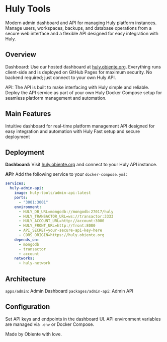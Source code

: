 # Huly Tools

Modern admin dashboard and API for managing Huly platform instances. Manage users, workspaces, backups, and database operations from a secure web interface and a flexible API designed for easy integration with Huly.

## Overview

Dashboard: Use our hosted dashboard at [huly.obiente.org](https://huly.obiente.org). Everything runs client-side and is deployed on GitHub Pages for maximum security. No backend required; just connect to your own Huly API.

API: The API is built to make interfacing with Huly simple and reliable. Deploy the API service as part of your own Huly Docker Compose setup for seamless platform management and automation.

## Main Features

Intuitive dashboard for real-time platform management
API designed for easy integration and automation with Huly
Fast setup and secure deployment

## Deployment

**Dashboard:**
Visit [huly.obiente.org](https://huly.obiente.org) and connect to your Huly API instance.

**API:**
Add the following service to your `docker-compose.yml`:

```yaml
services:
  huly-admin-api:
    image: huly-tools/admin-api:latest
    ports:
      - "3001:3001"
    environment:
      - HULY_DB_URL=mongodb://mongodb:27017/huly
      - HULY_TRANSACTOR_URL=ws://transactor:3333
      - HULY_ACCOUNT_URL=http://account:3000
      - HULY_FRONT_URL=http://front:8080
      - API_SECRET=your-secure-api-key-here
      - CORS_ORIGIN=https://huly.obiente.org
    depends_on:
      - mongodb
      - transactor
      - account
    networks:
      - huly-network
```

## Architecture

`apps/admin`: Admin Dashboard
`packages/admin-api`: Admin API

## Configuration

Set API keys and endpoints in the dashboard UI. API environment variables are managed via `.env` or Docker Compose.

Made by Obiente with love.
